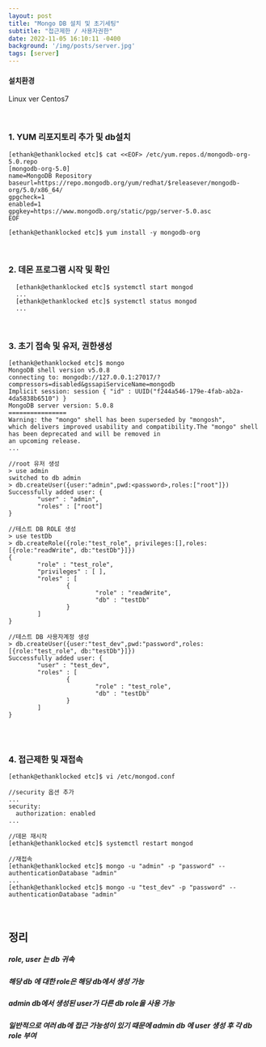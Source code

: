 ```yaml
---
layout: post
title: "Mongo DB 설치 및 초기세팅"
subtitle: "접근제한 / 사용자권한"
date: 2022-11-05 16:10:11 -0400
background: '/img/posts/server.jpg'
tags: [server]
---
```

#### 설치환경
Linux ver Centos7            

<br>

### 1. YUM 리포지토리 추가 및 db설치

``` console
[ethank@ethanklocked etc]$ cat <<EOF> /etc/yum.repos.d/mongodb-org-5.0.repo
[mongodb-org-5.0]
name=MongoDB Repository
baseurl=https://repo.mongodb.org/yum/redhat/$releasever/mongodb-org/5.0/x86_64/
gpgcheck=1
enabled=1
gpgkey=https://www.mongodb.org/static/pgp/server-5.0.asc
EOF

[ethank@ethanklocked etc]$ yum install -y mongodb-org
```

<br>

### 2. 데몬 프로그램 시작 및 확인

``` console
  [ethank@ethanklocked etc]$ systemctl start mongod
  ...
  [ethank@ethanklocked etc]$ systemctl status mongod
  ...
```

<br>

### 3. 초기 접속 및 유저, 권한생성
``` console
[ethank@ethanklocked etc]$ mongo
MongoDB shell version v5.0.8
connecting to: mongodb://127.0.0.1:27017/?compressors=disabled&gssapiServiceName=mongodb
Implicit session: session { "id" : UUID("f244a546-179e-4fab-ab2a-4da5838b6510") }
MongoDB server version: 5.0.8
================
Warning: the "mongo" shell has been superseded by "mongosh",
which delivers improved usability and compatibility.The "mongo" shell has been deprecated and will be removed in
an upcoming release.
...

//root 유저 생성
> use admin 
switched to db admin
> db.createUser({user:"admin",pwd:<password>,roles:["root"]})
Successfully added user: {
        "user" : "admin",
        "roles" : ["root"]
}

//테스트 DB ROLE 생성
> use testDb 
> db.createRole({role:"test_role", privileges:[],roles:[{role:"readWrite", db:"testDb"}]})
{
        "role" : "test_role",
        "privileges" : [ ],
        "roles" : [
                {
                        "role" : "readWrite",
                        "db" : "testDb"
                }
        ]
}

//테스트 DB 사용자계정 생성
> db.createUser({user:"test_dev",pwd:"password",roles:[{role:"test_role", db:"testDb"}]})
Successfully added user: {
        "user" : "test_dev",
        "roles" : [
                {
                        "role" : "test_role",
                        "db" : "testDb"
                }
        ]
}
  
```

<br>

### 4. 접근제한 및 재접속

``` console
[ethank@ethanklocked etc]$ vi /etc/mongod.conf

//security 옵션 추가
...
security:
  authorization: enabled
...

//데몬 재시작
[ethank@ethanklocked etc]$ systemctl restart mongod

//재접속
[ethank@ethanklocked etc]$ mongo -u "admin" -p "password" --authenticationDatabase "admin"
...
[ethank@ethanklocked etc]$ mongo -u "test_dev" -p "password" --authenticationDatabase "admin"
```

<br>

## 정리

##### role, user 는 db 귀속
##### 해당 db 에 대한 role은 해당 db에서 생성 가능
##### admin db에서 생성된 user가 다른 db role을 사용 가능
##### 일반적으로 여러 db에 접근 가능성이 있기 때문에 admin db 에 user 생성 후 각 db role 부여
